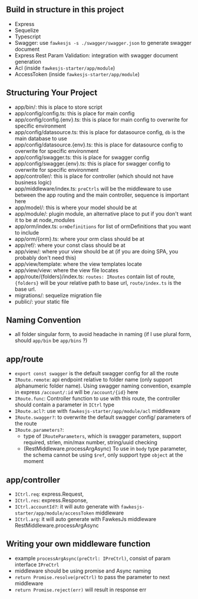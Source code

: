 ## Build in structure in this project
- Express
- Sequelize
- Typescript
- Swagger: use `fawkesjs -s ./swagger/swagger.json` to generate swagger document
- Express Rest Param Validation: integration with swagger document generation
- Acl (inside `fawkesjs-starter/app/module`)
- AccessToken (inside `fawkesjs-starter/app/module`)

## Structuring Your Project
- app/bin/: this is place to store script
- app/config/config.ts: this is place for main config
- app/config/config.{env}.ts: this is place for main config to overwrite for specific environment
- app/config/datasource.ts: this is place for datasource config, `db` is the main database to use
- app/config/datasource.{env}.ts: this is place for datasource config to overwrite for specific environment
- app/config/swagger.ts: this is place for swagger config
- app/config/swagger.{env}.ts: this is place for swagger config to overwrite for specific environment
- app/controller/: this is place for controller (which should not have business logic)
- app/middleware/index.ts: `preCtrls` will be the middleware to use between the app routing and the main controller, sequence is important here
- app/model/: this is where your model should be at
- app/module/: plugin module, an alternative place to put if you don't want it to be at node_modules
- app/orm/index.ts: `ormDefinitions` for list of ormDefinitions that you want to include
- app/orm/{orm}.ts: where your orm class should be at
- app/ref/: where your const class should be at
- app/view/: where your view should be at (if you are doing SPA, you probably don't need this)
- app/view/template: where the view templates locate
- app/view/view: where the view file locates
- app/route/{folders}/index.ts: `routes: IRoutes` contain list of route, `{folders}` will be your relative path to base url, `route/index.ts` is the base url.
- migrations/: sequelize migration file
- public/: your static file

## Naming Convention
- all folder singular form, to avoid headache in naming (if I use plural form, should `app/bin` be `app/bins` ?)

## app/route
- `export const swagger` is the default swagger config for all the route
- `IRoute.remote`: api endpoint relative to folder name (only support alphanumeric folder name). Using swagger naming convention, example in express `/account/:id` will be `/account/{id}` here
- `IRoute.func`: Controller function to use with this route, the controller should contain a parameter in `ICtrl` type
- `IRoute.acl?`: use with `fawkesjs-starter/app/module/acl` middleware
- `IRoute.swagger?`: to overwrite the default swagger config/ parameters of the route
- `IRoute.parameters?`:
  - type of `IRouteParameters`, which is swagger parameters, support required, strlen, min/max number, string/uuid checking
  - (RestMiddleware.processArgAsync) To use in `body` type parameter, the schema cannot be using `$ref`, only support type `object` at the moment

## app/controller
- `ICtrl.req`: express.Request,
- `ICtrl.res`: express.Response,
- `ICtrl.accountId?`: it will auto generate with `fawkesjs-starter/app/module/accessToken` middleware
- `ICtrl.arg`: it will auto generate with FawkesJs middleware RestMiddleware.processArgAsync

## Writing your own middleware function
- example `processArgAsync(preCtrl: IPreCtrl)`, consist of param interface `IPreCtrl`
- middleware should be using promise and Async naming
- `return Promise.resolve(preCtrl)` to pass the parameter to next middleware
- `return Promise.reject(err)` will result in response err
